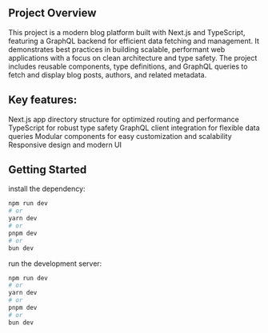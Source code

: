 ## Project Overview

This project is a modern blog platform built with Next.js and TypeScript, featuring a GraphQL backend for efficient data fetching and management. It demonstrates best practices in building scalable, performant web applications with a focus on clean architecture and type safety. The project includes reusable components, type definitions, and GraphQL queries to fetch and display blog posts, authors, and related metadata.

## Key features:

Next.js app directory structure for optimized routing and performance
TypeScript for robust type safety
GraphQL client integration for flexible data queries
Modular components for easy customization and scalability
Responsive design and modern UI

## Getting Started

install the dependency:

```bash
npm run dev
# or
yarn dev
# or
pnpm dev
# or
bun dev
```

run the development server:

```bash
npm run dev
# or
yarn dev
# or
pnpm dev
# or
bun dev
```
